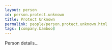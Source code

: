 ```yaml
---
layout: person
id: person.protect.unknown
title: Protect Unknown
permalink: people/person.protect.unknown.html
tags: [company.bamboo]
---
```


Person details...
